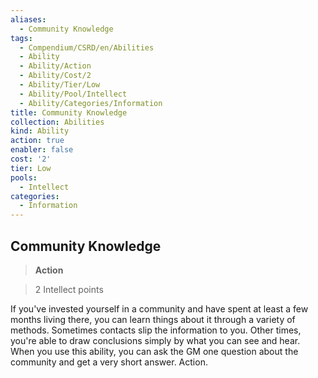 ```yaml
---
aliases:
  - Community Knowledge
tags:
  - Compendium/CSRD/en/Abilities
  - Ability
  - Ability/Action
  - Ability/Cost/2
  - Ability/Tier/Low
  - Ability/Pool/Intellect
  - Ability/Categories/Information
title: Community Knowledge
collection: Abilities
kind: Ability
action: true
enabler: false
cost: '2'
tier: Low
pools:
  - Intellect
categories:
  - Information
---
```

## Community Knowledge    
>**Action**    
>2 Intellect points  
    
If you've invested yourself in a community and have spent at least a few months living there, you can learn things about it through a variety of methods. Sometimes contacts slip the information to you. Other times, you're able to draw conclusions simply by what you can see and hear. When you use this ability, you can ask the GM one question about the community and get a very short answer. Action.